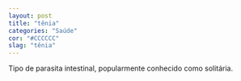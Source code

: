 ```yaml
---
layout: post
title: "tênia"
categories: "Saúde"
cor: "#CCCCCC"
slag: "tênia"
---
```

Tipo de parasita intestinal, popularmente conhecido como solitária.
